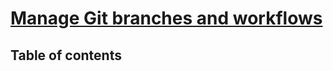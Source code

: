 # [Manage Git branches and workflows](https://learn.microsoft.com/en-us/training/modules/manage-git-branches-workflows/) <!-- omit in toc -->

## Table of contents <!-- omit in toc -->
